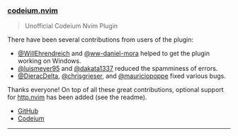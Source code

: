 <h3 id="codeium.nvim">
  <a href="#codeium.nvim">
    <span class="icon-text">
      <span class="icon">
        <i class="fa-solid fa-book"></i>
      </span>
    </span>
    <span>codeium.nvim</span>
  </a>
</h3>

> Unofficial Codeium Nvim Plugin

There have been several contributions from users of the plugin:

- [@WillEhrendreich](https://github.com/WillEhrendreich) and [@ww-daniel-mora](https://github.com/ww-daniel-mora) helped 
  to get the plugin working on Windows.
- [@luismeyer95](https://github.com/luismeyer95) and [@dakata1337](https://github.com/dakata1337) reduced the spamminess 
  of errors.
- [@DieracDelta](https://github.com/DieracDelta), [@chrisgrieser](https://github.com/chrisgrieser), and 
  [@mauriciopoppe](https://github.com/mauriciopoppe) fixed various bugs.

Thanks everyone! On top of all these great contributions, optional support for [http.nvim](#http.nvim) has been added 
(see the readme).

- [GitHub](https://github.com/jcdickinson/codeium.nvim)
- [Codeium](https://codeium.com/)

---
